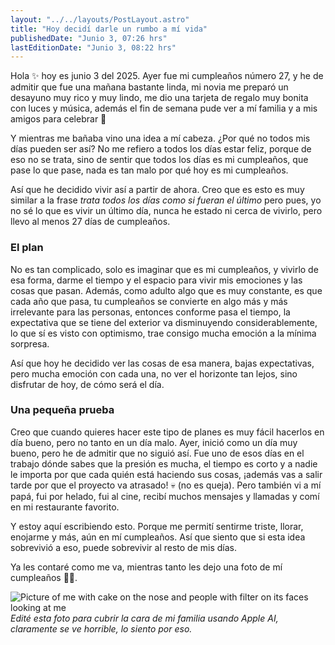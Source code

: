 ```yaml
---
layout: "../../layouts/PostLayout.astro"
title: "Hoy decidí darle un rumbo a mí vida"
publishedDate: "Junio 3, 07:26 hrs"
lastEditionDate: "Junio 3, 08:22 hrs"
---
```


Hola ✨ hoy es junio 3 del 2025. Ayer fue mi cumpleaños número 27, y he de admitir que fue una mañana bastante linda, mi novia me preparó un desayuno muy rico y muy lindo, me dio una tarjeta de regalo muy bonita con luces y música, además el fin de semana pude ver a mí familia y a mis amigos para celebrar 🎉

Y mientras me bañaba vino una idea a mí cabeza. ¿Por qué no todos mis días pueden ser así? No me refiero a todos los días estar feliz, porque de eso no se trata, sino de sentir que todos los días es mi cumpleaños, que pase lo que pase, nada es tan malo por qué hoy es mi cumpleaños.

Así que he decidido vivir así a partir de ahora. Creo que es esto es muy similar a la frase _trata todos los días como si fueran el último_ pero pues, yo no sé lo que es vivir un último día, nunca he estado ni cerca de vivirlo, pero llevo al menos 27 días de cumpleaños.

### El plan

No es tan complicado, solo es imaginar que es mi cumpleaños, y vivirlo de esa forma, darme el tiempo y el espacio para vivir mis emociones y las cosas que pasan. Además, como adulto algo que es muy constante, es que cada año que pasa, tu cumpleaños se convierte en algo más y más irrelevante para las personas, entonces conforme pasa el tiempo, la expectativa que se tiene del exterior va disminuyendo considerablemente, lo que sí es visto con optimismo, trae consigo mucha emoción a la mínima sorpresa.

Así que hoy he decidido ver las cosas de esa manera, bajas expectativas, pero mucha emoción con cada una, no ver el horizonte tan lejos, sino disfrutar de hoy, de cómo será el día.

### Una pequeña prueba

Creo que cuando quieres hacer este tipo de planes es muy fácil hacerlos en día bueno, pero no tanto en un día malo. Ayer, inició como un día muy bueno, pero he de admitir que no siguió así. Fue uno de esos días en el trabajo dónde sabes que la presión es mucha, el tiempo es corto y a nadie le importa por que cada quién está haciendo sus cosas, ¡además vas a salir tarde por que el proyecto va atrasado! 💀 (no es queja). Pero también vi a mí papá, fui por helado, fui al cine, recibí muchos mensajes y llamadas y comí en mi restaurante favorito.

Y estoy aquí escribiendo esto. Porque me permití sentirme triste, llorar, enojarme y más, aún en mí cumpleaños. Así que siento que si esta idea sobrevivió a eso, puede sobrevivir al resto de mis días.

Ya les contaré como me va, mientras tanto les dejo una foto de mí cumpleaños 🎉💖.

![Picture of me with cake on the nose and people with filter on its faces looking at me](https://firebasestorage.googleapis.com/v0/b/blog-d7288.firebasestorage.app/o/images%2FDSC03483.jpg?alt=media&token=7020d9de-258b-4f5a-b909-86f326209a86)
_Edité esta foto para cubrir la cara de mi familia usando Apple AI, claramente se ve horrible, lo siento por eso._

